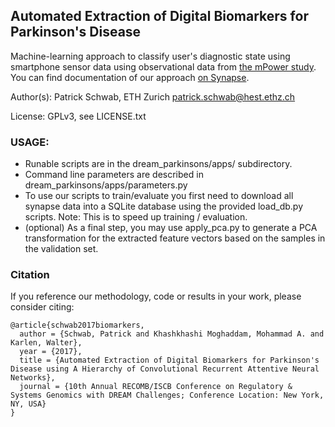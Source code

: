 ## Automated Extraction of Digital Biomarkers for Parkinson's Disease

Machine-learning approach to classify user's diagnostic state using smartphone sensor data using observational data from [the mPower study](https://www.synapse.org/#!Synapse:syn8717496). You can find documentation of our approach [on Synapse](https://www.synapse.org/#!Synapse:syn10922704/wiki/471154).

Author(s): Patrick Schwab, ETH Zurich <patrick.schwab@hest.ethz.ch>

License: GPLv3, see LICENSE.txt


### USAGE:

- Runable scripts are in the dream_parkinsons/apps/ subdirectory.
- Command line parameters are described in dream_parkinsons/apps/parameters.py
- To use our scripts to train/evaluate you first need to download all synapse data into a SQLite database using the provided load_db.py scripts.
  Note: This is to speed up training / evaluation.
- (optional) As a final step, you may use apply_pca.py to generate a PCA transformation for the extracted feature vectors based on
  the samples in the validation set.


### Citation

If you reference our methodology, code or results in your work, please consider citing:

    @article{schwab2017biomarkers,
      author = {Schwab, Patrick and Khashkhashi Moghaddam, Mohammad A. and Karlen, Walter},
      year = {2017},
      title = {Automated Extraction of Digital Biomarkers for Parkinson's Disease using A Hierarchy of Convolutional Recurrent Attentive Neural Networks},
      journal = {10th Annual RECOMB/ISCB Conference on Regulatory & Systems Genomics with DREAM Challenges; Conference Location: New York, NY, USA}
    }
